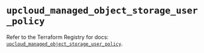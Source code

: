 # `upcloud_managed_object_storage_user_policy`

Refer to the Terraform Registry for docs: [`upcloud_managed_object_storage_user_policy`](https://registry.terraform.io/providers/upcloudltd/upcloud/5.24.0/docs/resources/managed_object_storage_user_policy).
